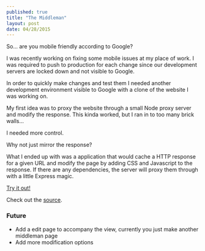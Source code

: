 ```yaml
---
published: true
title: "The Middleman"
layout: post
date: 04/28/2015
---
```

So... are you mobile friendly according to Google?

I was recently working on fixing some mobile issues at my place of work. I was required to push to production for each change since our development servers are locked down and not visible to Google.

In order to quickly make changes and test them I needed another development environment visible to Google with a clone of the website I was working on.

My first idea was to proxy the website through a small Node proxy server and modify the response. This kinda worked, but I ran in to too many brick walls...

I needed more control.

Why not just mirror the response?

What I ended up with was a application that would cache a HTTP response for a given URL and modify the page by adding CSS and Javascript to the response. If there are any dependencies, the server will proxy them through with a little Express magic.

[Try it out!](http://middleman.dijsapps.us)

Check out the [source](https://github.com/dijs/middleman).

### Future

- Add a edit page to accompany the view, currently you just make another middleman page
- Add more modification options
